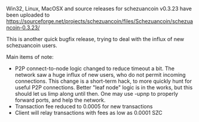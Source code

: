 Win32, Linux, MacOSX and source releases for schezuancoin v0.3.23 have been uploaded to
https://sourceforge.net/projects/schezuancoin/files/Schezuancoin/schezuancoin-0.3.23/

This is another quick bugfix release, trying to deal with the influx of new schezuancoin users.

Main items of note:

* P2P connect-to-node logic changed to reduce timeout a bit.  The network saw a huge influx of new users, who do not permit incoming connections.  This change is a short-term hack, to more quickly hunt for useful P2P connections.  Better "leaf node" logic is in the works, but this should let us limp along until then.  One may use -upnp to properly forward ports, and help the network.
* Transaction fee reduced to 0.0005 for new transactions
* Client will relay transactions with fees as low as 0.0001 SZC
